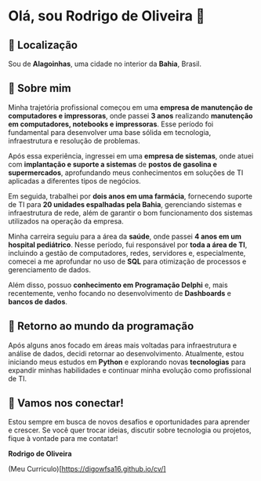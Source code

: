 # Olá, sou Rodrigo de Oliveira 👋

## 📍 Localização
Sou de **Alagoinhas**, uma cidade no interior da **Bahia**, Brasil.

## 💼 Sobre mim

Minha trajetória profissional começou em uma **empresa de manutenção de computadores e impressoras**, onde passei **3 anos** realizando **manutenção em computadores, notebooks e impressoras**. Esse período foi fundamental para desenvolver uma base sólida em tecnologia, infraestrutura e resolução de problemas.

Após essa experiência, ingressei em uma **empresa de sistemas**, onde atuei com **implantação e suporte a sistemas** de **postos de gasolina e supermercados**, aprofundando meus conhecimentos em soluções de TI aplicadas a diferentes tipos de negócios.

Em seguida, trabalhei por **dois anos em uma farmácia**, fornecendo suporte de TI para **20 unidades espalhadas pela Bahia**, gerenciando sistemas e infraestrutura de rede, além de garantir o bom funcionamento dos sistemas utilizados na operação da empresa.

Minha carreira seguiu para a área da **saúde**, onde passei **4 anos em um hospital pediátrico**. Nesse período, fui responsável por **toda a área de TI**, incluindo a gestão de computadores, redes, servidores e, especialmente, comecei a me aprofundar no uso de **SQL** para otimização de processos e gerenciamento de dados.

Além disso, possuo **conhecimento em Programação Delphi** e, mais recentemente, venho focando no desenvolvimento de **Dashboards** e **bancos de dados**.

## 🔄 Retorno ao mundo da programação

Após alguns anos focado em áreas mais voltadas para infraestrutura e análise de dados, decidi retornar ao desenvolvimento. Atualmente, estou iniciando meus estudos em **Python** e explorando novas **tecnologias** para expandir minhas habilidades e continuar minha evolução como profissional de TI.

## 💬 Vamos nos conectar!

Estou sempre em busca de novos desafios e oportunidades para aprender e crescer. Se você quer trocar ideias, discutir sobre tecnologia ou projetos, fique à vontade para me contatar!

**Rodrigo de Oliveira**  

(Meu Curriculo)[https://digowfsa16.github.io/cv/]
